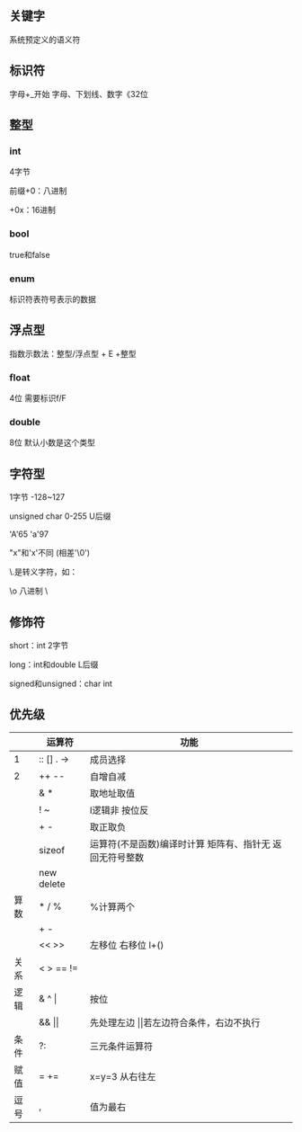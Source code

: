 ## 关键字

系统预定义的语义符

## 标识符

字母+_开始  字母、下划线、数字《32位

## 整型

### int

4字节

前缀+0：八进制

+0x：16进制

### bool

true和false

### enum

标识符表符号表示的数据

## 浮点型

指数示数法：整型/浮点型 + E +整型

### float

4位 需要标识f/F

### double

8位 默认小数是这个类型

## 字符型

1字节 -128~127

unsigned char 0-255    U后缀

'A'65    'a'97

"x"和'x'不同 (相差'\0')

\\.是转义字符，如：

\o 八进制   \ 



## 修饰符

short：int  2字节 

long：int和double  L后缀

signed和unsigned：char int 

## 优先级

|      | 运算符           | 功能                                                     |
| ---- | ---------------- | -------------------------------------------------------- |
| 1    | ::   []   .   -> | 成员选择                                                 |
| 2    | ++ --            | 自增自减                                                 |
|      | & *              | 取地址取值                                               |
|      | ! ~              | l逻辑非 按位反                                           |
|      | + -              | 取正取负                                                 |
|      | sizeof           | 运算符(不是函数)编译时计算 矩阵有、指针无 返回无符号整数 |
|      | new delete       |                                                          |
| 算数 | * / %            | %计算两个                                                |
|      | + -              |                                                          |
|      | << >>            | 左移位 右移位  l+()                                      |
| 关系 | < > == !=        |                                                          |
| 逻辑 | & ^ \|           | 按位                                                     |
|      | && \|\|          | 先处理左边 \|\|若左边符合条件，右边不执行                |
| 条件 | ?:               | 三元条件运算符                                           |
| 赋值 | = +=             | x=y=3 从右往左                                           |
| 逗号 | ,                | 值为最右                                                 |



